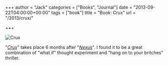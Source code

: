 +++
author = "Jack"
categories = ["Books", "Journal"]
date = "2013-09-22T04:00:00+00:00"
tags = ["book"]
title = "Book: Crux"
url = "/2013/crux/"

+++

<aside> <img src="/img/2013/crux-book.jpg" alt="Crux" class="postimage" />
  
</aside> 

"_[Crux][1]_" takes place 6 months after "_[Nexus][2]_". I found it to be a great combination of "what if" thought experiment and "hang on to your britches" thriller.

 [1]: http://www.amazon.com/dp/0857662961?tag=jackbaty-20
 [2]: http://www.amazon.com/dp/1480521426?tag=jackbaty-20